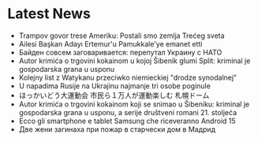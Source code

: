 # Latest News
-  Trampov govor trese Ameriku: Postali smo zemlja Trećeg sveta
-  Ailesi Başkan Adayı Ertemur'u Pamukkale'ye emanet etti
-  Байден совсем заговаривается: перепутал Украину с НАТО
-  Autor krimića o trgovini kokainom u kojoj Šibenik glumi Split: kriminal je gospodarska grana u usponu
-  Kolejny list z Watykanu przeciwko niemieckiej "drodze synodalnej"
-  U napadima Rusije na Ukrajinu najmanje tri osobe poginule
-  ほっかいどう大運動会 市民ら１万人が運動楽しむ 札幌ドーム
-  Autor krimića o trgovini kokainom koji se snimao u Šibeniku: kriminal je gospodarska grana u usponu, a serije društveni romani 21. stoljeća
-  Ecco gli smartphone e tablet Samsung che riceveranno Android 15
-  Две жени загинаха при пожар в старчески дом в Мадрид
